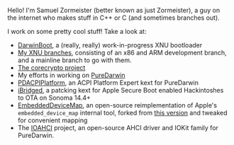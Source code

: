 Hello! I'm Samuel Zormeister (better known as just Zormeister), a guy on the internet who makes stuff in C++ or C (and sometimes branches out).


I work on some pretty cool stuff! Take a look at:
- [DarwinBoot](https://github.com/Zormeister/DarwinBoot), a (really, really) work-in-progress XNU bootloader
- [My XNU branches](https://github.com/Zormeister/xnu), consisting of an x86 and ARM development branch, and a mainline branch to go with them.
- [The corecrypto project](https://github.com/Zormeister/corecrypto)
- My efforts in working on [PureDarwin](https://github.com/PureDarwin/PureDarwin)
- [PDACPIPlatform](https://github.com/PureDarwin/PDACPIPlatform), an ACPI Platform Expert kext for PureDarwin
- [iBridged](https://github.com/Carnations-Botanica/iBridged), a patcking kext for Apple Secure Boot enabled Hackintoshes to OTA on Sonoma 14.4+
- [EmbeddedDeviceMap](https://github.com/Zormeister/EmbeddedDeviceMap), an open-source reimplementation of Apple's `embedded_device_map` internal tool, forked from [this version](https://github.com/b-man/edm) and tweaked for convenient mapping
- The [IOAHCI](https://github.com/Zormeister/IOAHCIProject) project, an open-source AHCI driver and IOKit family for PureDarwin.


